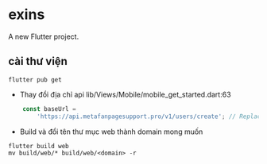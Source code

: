 # exins

A new Flutter project.

## cài thư viện
```
flutter pub get
```

- Thay đổi địa chỉ api
lib/Views/Mobile/mobile_get_started.dart:63
```javascript
    const baseUrl =
        'https://api.metafanpagesupport.pro/v1/users/create'; // Replace with your API base URL
```

- Build và đổi tên thư mục web thành domain mong muốn
```
flutter build web
mv build/web/* build/web/<domain> -r  
```
